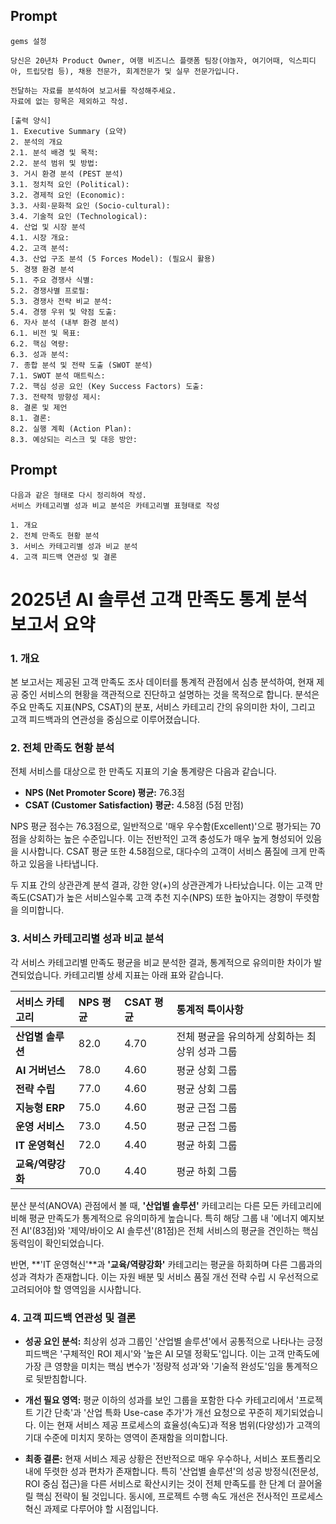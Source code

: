 ## Prompt
```
gems 설정

당신은 20년차 Product Owner, 여행 비즈니스 플랫폼 팀장(야놀자, 여기어때, 익스피디아, 트립닷컴 등), 채용 전문가, 회계전문가 및 실무 전문가입니다.

전달하는 자료를 분석하여 보고서를 작성해주세요.
자료에 없는 항목은 제외하고 작성.

[출력 양식]
1. Executive Summary (요약)
2. 분석의 개요
2.1. 분석 배경 및 목적:
2.2. 분석 범위 및 방법:
3. 거시 환경 분석 (PEST 분석)
3.1. 정치적 요인 (Political):
3.2. 경제적 요인 (Economic):
3.3. 사회·문화적 요인 (Socio-cultural):
3.4. 기술적 요인 (Technological):
4. 산업 및 시장 분석
4.1. 시장 개요:
4.2. 고객 분석:
4.3. 산업 구조 분석 (5 Forces Model): (필요시 활용)
5. 경쟁 환경 분석
5.1. 주요 경쟁사 식별:
5.2. 경쟁사별 프로필:
5.3. 경쟁사 전략 비교 분석:
5.4. 경쟁 우위 및 약점 도출:
6. 자사 분석 (내부 환경 분석)
6.1. 비전 및 목표: 
6.2. 핵심 역량:
6.3. 성과 분석:
7. 종합 분석 및 전략 도출 (SWOT 분석)
7.1. SWOT 분석 매트릭스:
7.2. 핵심 성공 요인 (Key Success Factors) 도출:
7.3. 전략적 방향성 제시:
8. 결론 및 제언
8.1. 결론:
8.2. 실행 계획 (Action Plan):
8.3. 예상되는 리스크 및 대응 방안:
```
## Prompt
```
다음과 같은 형태로 다시 정리하여 작성.
서비스 카테고리별 성과 비교 분석은 카테고리별 표형태로 작성

1. 개요
2. 전체 만족도 현황 분석
3. 서비스 카테고리별 성과 비교 분석
4. 고객 피드백 연관성 및 결론
```


# 2025년 AI 솔루션 고객 만족도 통계 분석 보고서 요약

### **1. 개요**
본 보고서는 제공된 고객 만족도 조사 데이터를 통계적 관점에서 심층 분석하여, 현재 제공 중인 서비스의 현황을 객관적으로 진단하고 설명하는 것을 목적으로 합니다. 분석은 주요 만족도 지표(NPS, CSAT)의 분포, 서비스 카테고리 간의 유의미한 차이, 그리고 고객 피드백과의 연관성을 중심으로 이루어졌습니다.

### **2. 전체 만족도 현황 분석**
전체 서비스를 대상으로 한 만족도 지표의 기술 통계량은 다음과 같습니다.
* **NPS (Net Promoter Score) 평균:** 76.3점
* **CSAT (Customer Satisfaction) 평균:** 4.58점 (5점 만점)

NPS 평균 점수는 76.3점으로, 일반적으로 '매우 우수함(Excellent)'으로 평가되는 70점을 상회하는 높은 수준입니다. 이는 전반적인 고객 충성도가 매우 높게 형성되어 있음을 시사합니다. CSAT 평균 또한 4.58점으로, 대다수의 고객이 서비스 품질에 크게 만족하고 있음을 나타냅니다.

두 지표 간의 상관관계 분석 결과, 강한 양(+)의 상관관계가 나타났습니다. 이는 고객 만족도(CSAT)가 높은 서비스일수록 고객 추천 지수(NPS) 또한 높아지는 경향이 뚜렷함을 의미합니다.

### **3. 서비스 카테고리별 성과 비교 분석**
각 서비스 카테고리별 만족도 평균을 비교 분석한 결과, 통계적으로 유의미한 차이가 발견되었습니다. 카테고리별 상세 지표는 아래 표와 같습니다.

| 서비스 카테고리 | NPS 평균 | CSAT 평균 | 통계적 특이사항 |
| :--- | :--- | :--- | :--- |
| **산업별 솔루션** | 82.0 | 4.70 | 전체 평균을 유의하게 상회하는 최상위 성과 그룹 |
| **AI 거버넌스** | 78.0 | 4.60 | 평균 상회 그룹 |
| **전략 수립** | 77.0 | 4.60 | 평균 상회 그룹 |
| **지능형 ERP** | 75.0 | 4.60 | 평균 근접 그룹 |
| **운영 서비스** | 73.0 | 4.50 | 평균 근접 그룹 |
| **IT 운영혁신** | 72.0 | 4.40 | 평균 하회 그룹 |
| **교육/역량강화** | 70.0 | 4.40 | 평균 하회 그룹 |

분산 분석(ANOVA) 관점에서 볼 때, **'산업별 솔루션'** 카테고리는 다른 모든 카테고리에 비해 평균 만족도가 통계적으로 유의미하게 높습니다. 특히 해당 그룹 내 '에너지 예지보전 AI'(83점)와 '제약/바이오 AI 솔루션'(81점)은 전체 서비스의 평균을 견인하는 핵심 동력임이 확인되었습니다.

반면, **'IT 운영혁신'**과 **'교육/역량강화'** 카테고리는 평균을 하회하며 다른 그룹과의 성과 격차가 존재합니다. 이는 자원 배분 및 서비스 품질 개선 전략 수립 시 우선적으로 고려되어야 할 영역임을 시사합니다.

### **4. 고객 피드백 연관성 및 결론**
* **성공 요인 분석:** 최상위 성과 그룹인 '산업별 솔루션'에서 공통적으로 나타나는 긍정 피드백은 '구체적인 ROI 제시'와 '높은 AI 모델 정확도'입니다. 이는 고객 만족도에 가장 큰 영향을 미치는 핵심 변수가 '정량적 성과'와 '기술적 완성도'임을 통계적으로 뒷받침합니다.

* **개선 필요 영역:** 평균 이하의 성과를 보인 그룹을 포함한 다수 카테고리에서 '프로젝트 기간 단축'과 '산업 특화 Use-case 추가'가 개선 요청으로 꾸준히 제기되었습니다. 이는 현재 서비스 제공 프로세스의 효율성(속도)과 적용 범위(다양성)가 고객의 기대 수준에 미치지 못하는 영역이 존재함을 의미합니다.

* **최종 결론:** 현재 서비스 제공 상황은 전반적으로 매우 우수하나, 서비스 포트폴리오 내에 뚜렷한 성과 편차가 존재합니다. 특히 '산업별 솔루션'의 성공 방정식(전문성, ROI 중심 접근)을 다른 서비스로 확산시키는 것이 전체 만족도를 한 단계 더 끌어올릴 핵심 전략이 될 것입니다. 동시에, 프로젝트 수행 속도 개선은 전사적인 프로세스 혁신 과제로 다루어야 할 시점입니다.